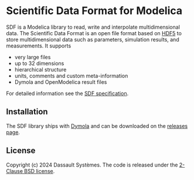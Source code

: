# Scientific Data Format for Modelica

SDF is a Modelica library to read, write and interpolate multidimensional data.
The Scientific Data Format is an open file format based on [HDF5](https://www.hdfgroup.org/solutions/hdf5/) to store multidimensional data such as parameters, simulation results, and measurements.
It supports

- very large files
- up to 32 dimensions
- hierarchical structure
- units, comments and custom meta-information
- Dymola and OpenModelica result files

For detailed information see the [SDF specification](https://github.com/ScientificDataFormat/SDF).

## Installation

The SDF library ships with [Dymola](https://www.3ds.com/products/catia/dymola) and can be downloaded on the [releases page](https://github.com/ScientificDataFormat/SDF-Modelica/releases).

## License

Copyright (c) 2024 Dassault Systèmes.
The code is released under the [2-Clause BSD license](LICENSE.txt).
